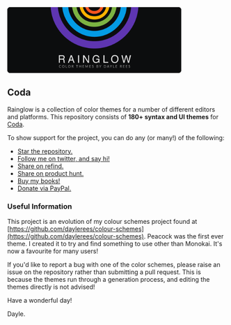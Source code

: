 <img alt="Rainglow" src="https://raw.githubusercontent.com/rainglow/examples/master/artwork/header.png" width="400" />

## Coda

Rainglow is a collection of color themes for a number of different editors and platforms. This repository consists of **180+ syntax and UI themes** for [Coda](https://panic.com/coda/).

To show support for the project, you can do any (or many!) of the following:

- [Star the repository.](https://github.com/rainglow/coda/stargazers)
- [Follow me on twitter, and say hi!](https://twitter.com/daylerees)
- [Share on refind.](https://refind.com/daylerees?invite=9125a6f6a7)
- [Share on product hunt.](https://www.producthunt.com/)
- [Buy my books!](https://daylerees.com/books/)
- [Donate via PayPal.](https://paypal.me/daylerees)

### Useful Information

This project is an evolution of my colour schemes project found at [https://github.com/daylerees/colour-schemes](https://github.com/daylerees/colour-schemes). Peacock was the first ever theme. I created it to try and find something to use other than Monokai. It's now a favourite for many users!

If you'd like to report a bug with one of the color schemes, please raise an issue on the repository rather than submitting a pull request. This is because the themes run through a generation process, and editing the themes directly is not advised!

Have a wonderful day!

Dayle.